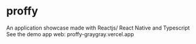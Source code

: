# proffy

An application showcase  made with Reactjs/ React Native and Typescript
See the demo app web: proffy-graygray.vercel.app
